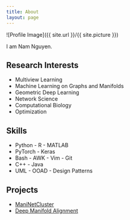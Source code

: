 ```yaml
---
title: About
layout: page
---
```

![Profile Image]({{ site.url }}/{{ site.picture }})

<p>I am Nam Nguyen.</p>

<p></p>

<h2>Research Interests</h2>

<ul class="research-list">
	<li>Multiview Learning</li>
	<li>Machine Learning on Graphs and Manifolds</li>
	<li>Geometric Deep Learning</li>
	<li>Network Science</li>
	<li>Computational Biology</li>
	<li>Optimization</li></ul>


<h2>Skills</h2>

<ul class="skill-list">
	<li>Python - R - MATLAB</li>
	<li>PyTorch - Keras</li>
	<li>Bash - AWK - Vim - Git</li>
	<li>C++ - Java</li>
	<li>UML - OOAD - Design Patterns</li></ul>

<h2>Projects</h2>

<ul>
	<li><a href="https://github.com/namtk/ManiNetCluster">ManiNetCluster</a></li>
	<li><a href="https://github.com/namtk/DeepMNC">Deep Manifold Alignment</a></li>
</ul>
